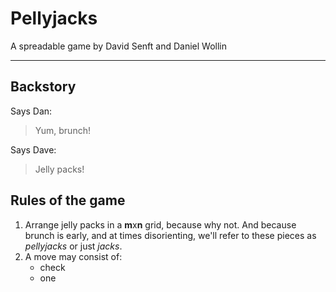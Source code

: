 # Pellyjacks

A spreadable game by David Senft and Daniel Wollin

* * *

## Backstory ##

Says Dan:

> Yum, brunch!

Says Dave:

> Jelly packs!

## Rules of the game ##

1.	Arrange jelly packs in a <b>m</b>x<b>n</b> grid, because why not.
	And because brunch is early, and at times disorienting, we'll refer to
	these pieces as *pellyjacks* or just *jacks*.
2.	A move may consist of:
	- check
	- one